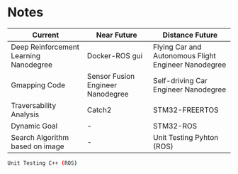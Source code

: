 # Notes

Current | Near Future | Distance Future
--- | --- | ---
Deep Reinforcement Learning Nanodegree | Docker-ROS gui | Flying Car and Autonomous Flight Engineer Nanodegree
Gmapping Code | Sensor Fusion Engineer Nanodegree | Self-driving Car Engineer Nanodegree
Traversability Analysis | Catch2 | STM32-FREERTOS
Dynamic Goal | - | STM32-ROS
Search Algorithm based on image | - | Unit Testing Pyhton (ROS)

```bash
Unit Testing C++ (ROS)
```
